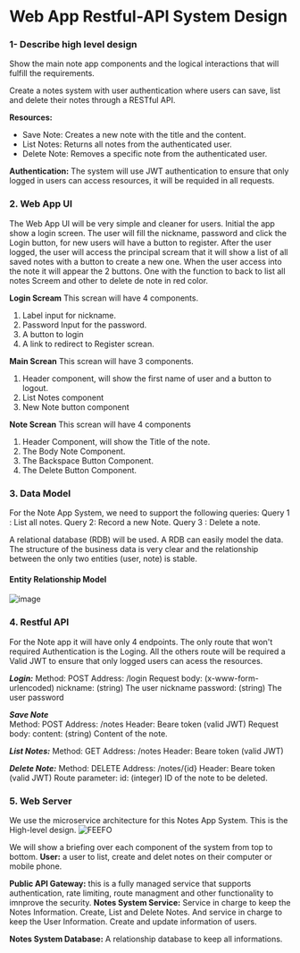 # Web App Restful-API System Design

### 1- Describe high level design
Show the main note app components and the logical interactions that will fulfill the requirements.

Create a notes system with user authentication where users can save, list and delete their notes through a RESTful API.

**Resources:**
* Save Note: Creates a new note with the title and the content.
* List Notes: Returns all notes from the authenticated user.
* Delete Note: Removes a specific note from the authenticated user.

**Authentication:**
The system will use JWT authentication to ensure that only logged in users can access resources, it will be requided in all requests.

### 2. Web App UI
The Web App UI will be very simple and cleaner for users. 
Initial the app show a login screen. The user will fill the nickname, password and click the Login button, for new users will have a button to register. After the user logged, the user will access the principal scream that it will show a list of all saved notes with a button to create a new one. When the user access into the note it will appear the 2 buttons. One with the function to back to list all notes Screem and other to delete de note in red color.  

**Login Scream**
This screan will have 4 components. 
  1. Label input for nickname. 
  2. Password Input for the password.
  3. A button to login 
  4. A link to redirect to Register screan. 

**Main Screan**
This screan will have 3 components. 
 1. Header component, will show the first name of user and a button to logout. 
 2. List Notes component 
 3. New Note button component 

**Note Screan**
This screan will have 4 components
 1. Header Component, will show the Title of the note. 
 2. The Body Note Component. 
 3. The Backspace Button Component.
 4. The Delete Button Component. 


### 3. Data Model
For the Note App System, we need to support the following queries: 
Query 1 : List all notes. 
Query 2:  Record a new Note. 
Query 3 : Delete a note.

A relational database (RDB) will be used. A RDB can easily model the data. The structure of the business data is very clear and the relationship between the only two entities (user, note) is stable.  

#### Entity Relationship Model 
![image](https://github.com/LucianoTulio/Web-App-Restful-API-System-Design/assets/3699130/7e3a9ab8-1202-4b62-85c7-ce452726e233)


### 4. Restful API
For the Note app it will have only 4 endpoints. The only route that won't required Authentication is the Loging. All the others route will be required a Valid JWT to ensure that only logged users can acess the resources.    

***Login:*** 
Method: POST
Address: /login
Request body: (x-www-form-urlencoded)
nickname: (string) The user nickname
password: (string) The user password

***Save Note***   
Method: POST
Address: /notes
Header: Beare token (valid JWT)
Request body:
content: (string) Content of the note.

***List Notes:***
Method: GET
Address: /notes
Header: Beare token (valid JWT)

***Delete Note:***
Method: DELETE
Address: /notes/{id}
Header: Beare token (valid JWT)
Route parameter:
id: (integer) ID of the note to be deleted.


### 5. Web Server
We use the microservice architecture for this Notes App System. This is the High-level design. 
![FEEFO](https://github.com/LucianoTulio/Web-App-Restful-API-System-Design/assets/3699130/72d163fe-a90b-4f44-a64e-3b717dec62d0)

We will show a briefing over each component of the system from top to bottom.
**User:** a user to list, create and delet notes on their computer or mobile phone. 

**Public API Gateway:** this is a fully managed service that supports authentication, rate limiting, route managment and other functionality to imnprove the security.
**Notes System Service:** Service in charge to keep the Notes Information. Create, List and Delete Notes. And service in charge to keep the User Information. Create and update information of users. 

**Notes System Database:** A relationship database to keep all informations.




